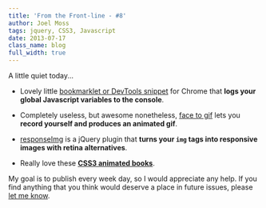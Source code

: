 ```yaml
---
title: 'From the Front-line - #8'
author: Joel Moss
tags: jquery, CSS3, Javascript
date: 2013-07-17
class_name: blog
full_width: true
---
```


A little quiet today...

 - Lovely little [bookmarklet or DevTools snippet](https://github.com/sindresorhus/log-globals) for Chrome that **logs your global Javascript variables to the console**.

 - Completely useless, but awesome nonetheless, [face to gif](http://hdragomir.github.io/facetogif/) lets you **record yourself and produces an animated gif**.

 - [responseImg](http://etiennetalbot.github.io/responsImg) is a jQuery plugin that **turns your `img` tags into responsive images with retina alternatives**.

 - Really love these **[CSS3 animated books](http://tympanus.net/Development/AnimatedBooks/index.html)**.

My goal is to publish every week day, so I would appreciate any help. If you find anything that you think would deserve a place in future issues, please [let me know](mailto:jmoss@codio.com).